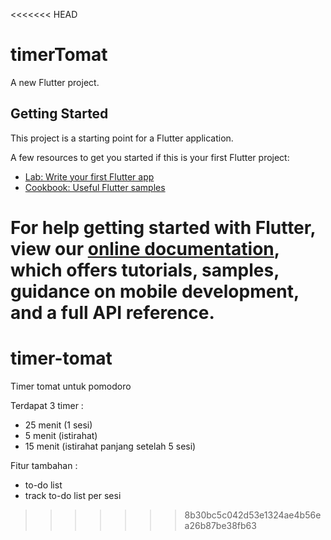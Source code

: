 <<<<<<< HEAD
# timerTomat

A new Flutter project.

## Getting Started

This project is a starting point for a Flutter application.

A few resources to get you started if this is your first Flutter project:

- [Lab: Write your first Flutter app](https://flutter.dev/docs/get-started/codelab)
- [Cookbook: Useful Flutter samples](https://flutter.dev/docs/cookbook)

For help getting started with Flutter, view our
[online documentation](https://flutter.dev/docs), which offers tutorials,
samples, guidance on mobile development, and a full API reference.
=======
# timer-tomat
Timer tomat untuk pomodoro

Terdapat 3 timer : </br>
- 25 menit (1 sesi) </br>
- 5 menit (istirahat) </br>
- 15 menit (istirahat panjang setelah 5 sesi)

Fitur tambahan :
- to-do list </br>
- track to-do list per sesi
>>>>>>> 8b30bc5c042d53e1324ae4b56ea26b87be38fb63
